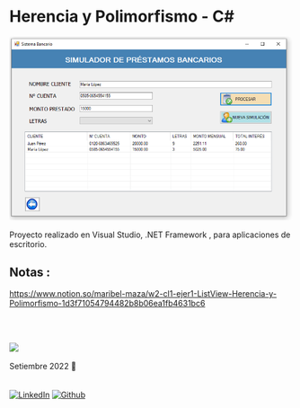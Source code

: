 # Herencia y Polimorfismo - C#

<img src="https://raw.githubusercontent.com/mysticBel/pj-w2-cl1-ej1/master/GUI.png" width="600"/>

Proyecto realizado en Visual Studio, .NET Framework , para aplicaciones de escritorio.

## Notas :
https://www.notion.so/maribel-maza/w2-cl1-ejer1-ListView-Herencia-y-Polimorfismo-1d3f71054794482b8b06ea1fb4631bc6

<br> <br>

<img src="https://media.giphy.com/media/gj0gl6jbeDO1Z56wIa/giphy.gif" width="200"/> 

<br>


Setiembre 2022 🤗
<br><br><br>
<a href="https://www.linkedin.com/in/maribel-maza/"><img alt="LinkedIn" src="https://img.shields.io/badge/linkedin%20-%230077B5.svg?&style=flat&logo=linkedin&logoColor=white"/></a> <a href="https://github.com/mysticBel"><img alt="Github" src="https://img.shields.io/github/followers/mysticBel?label=follow&style=social"/></a> &nbsp;

